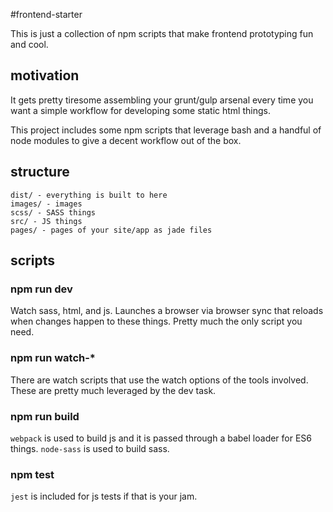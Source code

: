 #frontend-starter

This is just a collection of npm scripts that make frontend prototyping fun and cool.

## motivation

It gets pretty tiresome assembling your grunt/gulp arsenal every time you want a simple workflow for developing some static html things.

This project includes some npm scripts that leverage bash and a handful of node modules to give a decent workflow out of the box.

## structure

```
dist/ - everything is built to here
images/ - images
scss/ - SASS things
src/ - JS things
pages/ - pages of your site/app as jade files
```

## scripts

### npm run dev

Watch sass, html, and js. Launches a browser via browser sync that reloads when changes happen to these things. Pretty much the only script you need.

### npm run watch-*

There are watch scripts that use the watch options of the tools involved. These are pretty much leveraged by the dev task.

### npm run build

`webpack` is used to build js and it is passed through a babel loader for ES6 things. `node-sass` is used to build sass.

### npm test

`jest` is included for js tests if that is your jam.
